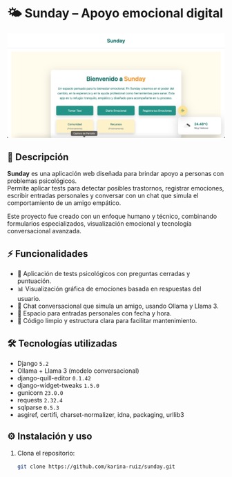 # 🌤️ Sunday – Apoyo emocional digital

<p align="center">
  <img src="./assets/img-proyecto-sunday.png" alt="Vista previa de Sunday" width="700"/>
</p>


## 📌 Descripción
**Sunday** es una aplicación web diseñada para brindar apoyo a personas con problemas psicológicos.  
Permite aplicar tests para detectar posibles trastornos, registrar emociones, escribir entradas personales y conversar con un chat que simula el comportamiento de un amigo empático.

Este proyecto fue creado con un enfoque humano y técnico, combinando formularios especializados, visualización emocional y tecnología conversacional avanzada.

## ⚡ Funcionalidades
- 🧠 Aplicación de tests psicológicos con preguntas cerradas y puntuación.
- 📊 Visualización gráfica de emociones basada en respuestas del usuario.
- 💬 Chat conversacional que simula un amigo, usando Ollama y Llama 3.
- 📝 Espacio para entradas personales con fecha y hora.
- 🧼 Código limpio y estructura clara para facilitar mantenimiento.

## 🛠️ Tecnologías utilizadas
- Django `5.2`
- Ollama + Llama 3 (modelo conversacional)
- django-quill-editor `0.1.42`
- django-widget-tweaks `1.5.0`
- gunicorn `23.0.0`
- requests `2.32.4`
- sqlparse `0.5.3`
- asgiref, certifi, charset-normalizer, idna, packaging, urllib3

## ⚙️ Instalación y uso
1. Clona el repositorio:  
   ```bash
   git clone https://github.com/karina-ruiz/sunday.git
